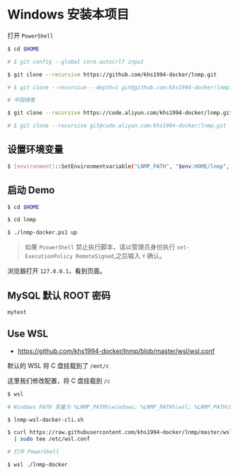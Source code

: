 # Windows 安装本项目

打开 `PowerShell`

```bash
$ cd $HOME

# $ git config --global core.autocrlf input

$ git clone --recursive https://github.com/khs1994-docker/lnmp.git

# $ git clone --recursive --depth=1 git@github.com:khs1994-docker/lnmp.git

# 中国镜像

$ git clone --recursive https://code.aliyun.com/khs1994-docker/lnmp.git

# $ git clone --recursive git@code.aliyun.com:khs1994-docker/lnmp.git
```

## 设置环境变量

```bash
$ [environment]::SetEnvironmentvariable("LNMP_PATH", "$env:HOME/lnmp", "User");
```

## 启动 Demo

```bash
$ cd $HOME

$ cd lnmp

$ ./lnmp-docker.ps1 up
```

> 如果 `PoswerShell` 禁止执行脚本，请以管理员身份执行 `set-ExecutionPolicy RemoteSigned`,之后输入 `Y` 确认。

浏览器打开 `127.0.0.1`，看到页面。

## MySQL 默认 ROOT 密码

`mytest`

## Use WSL

* https://github.com/khs1994-docker/lnmp/blob/master/wsl/wsl.conf

默认的 WSL 将 C 盘挂载到了 `/mnt/c`

这里我们修改配置，将 C 盘挂载到 `/c`

```bash
$ wsl

# Windows PATH 变量为 %LNMP_PATH%\windows; %LNMP_PATH%\wsl; %LNMP_PATH\bin

$ lnmp-wsl-docker-cli.sh

$ curl https://raw.githubusercontent.com/khs1994-docker/lnmp/master/wsl/wsl.conf \
  | sudo tee /etc/wsl.conf

# 打开 PowerShell

$ wsl ./lnmp-docker
```
